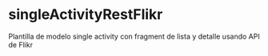 # singleActivityRestFlikr
Plantilla de modelo single activity con fragment de lista y detalle usando API de Flikr
